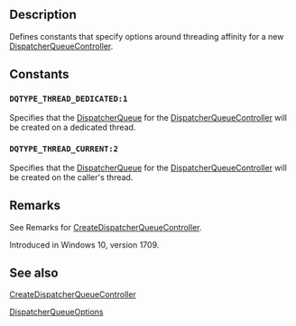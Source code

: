 ## Description

Defines constants that specify options around threading affinity for a new [DispatcherQueueController](https://learn.microsoft.com/uwp/api/windows.system.dispatcherqueuecontroller).

## Constants

### `DQTYPE_THREAD_DEDICATED:1`

Specifies that the [DispatcherQueue](https://learn.microsoft.com/uwp/api/windows.system.dispatcherqueue) for the [DispatcherQueueController](https://learn.microsoft.com/uwp/api/windows.system.dispatcherqueuecontroller) will be created on a dedicated thread.

### `DQTYPE_THREAD_CURRENT:2`

Specifies that the [DispatcherQueue](https://learn.microsoft.com/uwp/api/windows.system.dispatcherqueue) for the [DispatcherQueueController](https://learn.microsoft.com/uwp/api/windows.system.dispatcherqueuecontroller) will be created on the caller's thread.

## Remarks

See Remarks for [CreateDispatcherQueueController](https://learn.microsoft.com/windows/win32/api/dispatcherqueue/nf-dispatcherqueue-createdispatcherqueuecontroller).

Introduced in Windows 10, version 1709.

## See also

[CreateDispatcherQueueController](https://learn.microsoft.com/windows/win32/api/dispatcherqueue/nf-dispatcherqueue-createdispatcherqueuecontroller)

[DispatcherQueueOptions](https://learn.microsoft.com/windows/win32/api/dispatcherqueue/ns-dispatcherqueue-dispatcherqueueoptions)